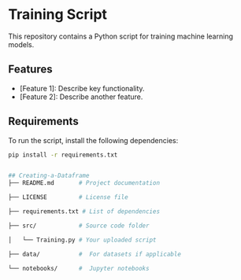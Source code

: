 # Training Script

This repository contains a Python script for training machine learning models.

## Features

- [Feature 1]: Describe key functionality.
- [Feature 2]: Describe another feature.

## Requirements

To run the script, install the following dependencies:

```bash
pip install -r requirements.txt


## Creating-a-Dataframe
├── README.md       # Project documentation

├── LICENSE         # License file

├── requirements.txt # List of dependencies

├── src/            # Source code folder

│   └── Training.py # Your uploaded script

├── data/           #  For datasets if applicable

└── notebooks/      #  Jupyter notebooks
